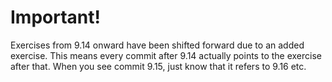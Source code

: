 # Important!
Exercises from 9.14 onward have been shifted forward due to an added exercise. This means every commit after 9.14 actually points to the exercise after that.
When you see commit 9.15, just know that it refers to 9.16 etc.
